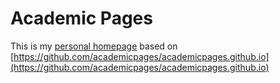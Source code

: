 # Academic Pages
This is my [personal homepage](https://innns.github.io) based on [https://github.com/academicpages/academicpages.github.io](https://github.com/academicpages/academicpages.github.io)